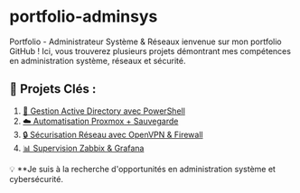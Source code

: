 # portfolio-adminsys
Portfolio - Administrateur Système &amp; Réseaux
ienvenue sur mon portfolio GitHub ! Ici, vous trouverez plusieurs projets démontrant mes compétences en administration système, réseaux et sécurité.

## 🔹 Projets Clés :
1. [💼 Gestion Active Directory avec PowerShell](https://github.com/Sen360/windows-administration.git)  
2. [☁️ Automatisation Proxmox + Sauvegarde](https://github.com/Sen360/virtualisation-proxmox.git)  
3. [🔒 Sécurisation Réseau avec OpenVPN & Firewall](https://github.com/Sen360/networking-firewall.git)  
4. [📊 Supervision Zabbix & Grafana](https://github.com/Sen360/-monitoring-supervision.git)  

💡 **Je suis à la recherche d'opportunités en administration système et cybersécurité. 
